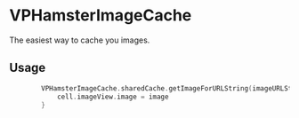 # VPHamsterImageCache
The easiest way to cache you images. 

## Usage
```swift
        VPHamsterImageCache.sharedCache.getImageForURLString(imageURLString) { (image, url) -> () in
            cell.imageView.image = image
        }
```
